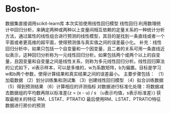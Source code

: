 # Boston-
数据集直接调用scikit-learn库
本次实验使用线性回归模型
线性回归:利用数理统计中回归分析，来确定两种或两种以上变量间相互依赖的定量关系的一种统计分析方法，通过属性的线性组合进行预测的线性模型，其目的是找到一条直线或者一个平面或者更高维的超平面，使得预测值与真实值之间的误差最小化。
补充：线性回归分析中，如果只包括一个自变量和一个因变量，且二者的关系可用一条直线近似表示，这种回归分析称为一元线性回归分析。如果包括两个或两个以上的自变量，且因变量和自变量之间是线性关系，则称为多元线性回归分析。线性回归算法的公式如下，xi表示样本，可以是多维的，w为系数矩阵，b为偏置。目标是学习w和b两个参数，使得计算结果和真实结果之间的误差最小。
主要步骤包括：
（1）加载数据
（2）划分训练集和测试集
（3）创建线性回归模型
（4）拟合训练数据
（5）得到预测结果
（6）计算相应的评测指标
对数据进行标准化处理：将数据减去数据组的平均数再除以标准差{z = (x - u) / s （u表示均值，s表示标准差）}
获取最相关的特征 RM、LSTAT、PTRATIO 
最后使用RM、LSTAT、PTRATIO特征数据进行房价的预测 
